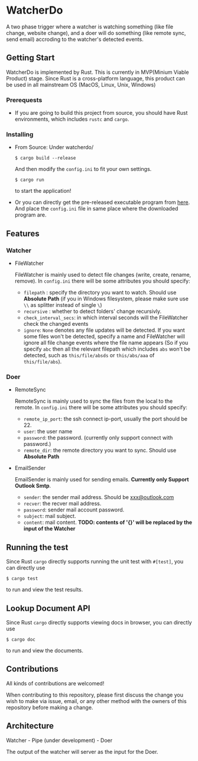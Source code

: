 # WatcherDo

A two phase trigger where a watcher is watching something (like file change, website change), and a doer will do something (like remote sync, send email) accroding to the watcher's detected events.

## Getting Start

WatcherDo is implemented by Rust. This is currently in MVP(Minium Viable Product) stage. Since Rust is a cross-platform language, this product can be used in all mainstream OS (MacOS, Linux, Unix, Windows)

### Prerequests

* If you are going to build this project from source, you should have Rust environments, which includes `rustc` and `cargo`.

### Installing

* From Source: Under watcherdo/
  ```
  $ cargo build --release
  ```
  And then modify the `config.ini` to fit your own settings.
  ```
  $ cargo run
  ```
  to start the application!

* Or you can directly get the pre-released executable program from [here](https://github.com/ralzq01/watcherdo/tree/master/release). And place the `config.ini` file in same place where the downloaded program are.


## Features

### Watcher

* FileWatcher

  FileWatcher is mainly used to detect file changes (write, create, rename, remove). In `config.ini` there will be some attributes you should specify:

  * `filepath` : specify the directory you want to watch. Should use **Absolute Path** (if you in Windows filesystem, please make sure use `\\` as splitter instead of single `\`)
  * `recursive` : whether to detect folders' change recursivly.
  * `check_interval_secs`: in which interval seconds will the FileWatcher check the changed events
  * `ignore`: `None` denotes any file updates will be detected. If you want some files won't be detected, specify a name and FileWatcher will ignore all file change events where the file name appears (So if you specify `abc` then all the relevant filepath which includes `abs` won't be detected, such as `this/file/absds` or `this/abs/aaa` of `this/file/abs`).

### Doer

* RemoteSync

  RemoteSync is mainly used to sync the files from the local to the remote. In `config.ini` there will be some attributes you should specify:

  * `remote_ip_port`: the ssh connect ip-port, usually the port should be 22.
  * `user`: the user name
  * `password`: the password. (currently only support connect with password.)
  * `remote_dir`: the remote directory you want to sync. Should use **Absolute Path**

* EmailSender

  EmailSender is mainly used for sending emails. **Currently only Support Outlook Smtp**.

  * `sender`: the sender mail address. Should be xxx@outlook.com
  * `recver`: the recver mail address.
  * `password`: sender mail account password.
  * `subject`: mail subject.
  * `content`: mail content. __TODO: contents of '{}' will be replaced by the input of the Watcher__

## Running the test

Since Rust `cargo` directly supports running the unit test with `#[test]`, you can directly use
```
$ cargo test
```
to run and view the test results.

## Lookup Document API

Since Rust `cargo` directly supports viewing docs in browser, you can directly use
```
$ cargo doc
```
to run and view the documents.

## Contributions

All kinds of contributions are welcomed!

When contributing to this repository, please first discuss the change you wish to make via issue, email, or any other method with the owners of this repository before making a change.

## Architecture

Watcher - Pipe (under development) - Doer

The output of the watcher will server as the input for the Doer.

